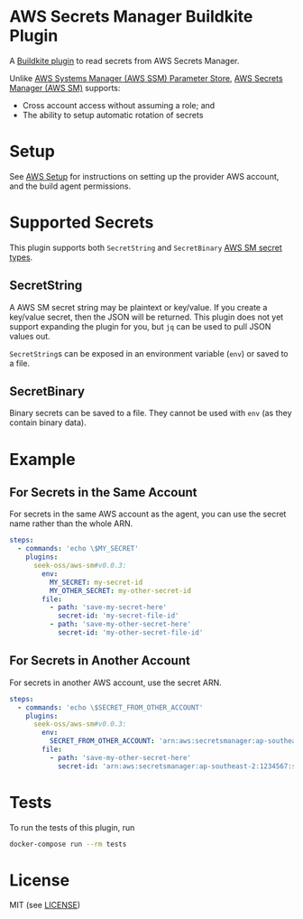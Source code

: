 # AWS Secrets Manager Buildkite Plugin

A [Buildkite plugin](https://buildkite.com/docs/agent/v3/plugins) to read secrets from AWS Secrets Manager.

Unlike [AWS Systems Manager (AWS SSM) Parameter Store](https://aws.amazon.com/systems-manager/), [AWS Secrets Manager (AWS SM)](https://aws.amazon.com/secrets-manager/) supports:

 - Cross account access without assuming a role; and
 - The ability to setup automatic rotation of secrets

# Setup

See [AWS Setup](./AWSSETUP.md) for instructions on setting up the provider AWS account, and the build agent permissions.

# Supported Secrets

This plugin supports both `SecretString` and `SecretBinary` [AWS SM secret types](https://docs.aws.amazon.com/secretsmanager/latest/apireference/API_GetSecretValue.html).

## SecretString

A AWS SM secret string may be plaintext or key/value. If you create a key/value secret, then the JSON will be returned. This plugin does not yet support expanding the plugin for you, but `jq` can be used to pull JSON values out.

`SecretString`s can be exposed in an environment variable (`env`) or saved to a file.

## SecretBinary

Binary secrets can be saved to a file. They cannot be used with `env` (as they contain binary data).

# Example

## For Secrets in the Same Account

For secrets in the same AWS account as the agent, you can use the secret name rather than the whole ARN.

```yml
steps:
  - commands: 'echo \$MY_SECRET'
    plugins:
      seek-oss/aws-sm#v0.0.3:
        env:
          MY_SECRET: my-secret-id
          MY_OTHER_SECRET: my-other-secret-id
        file:
          - path: 'save-my-secret-here'
            secret-id: 'my-secret-file-id'
          - path: 'save-my-other-secret-here'
            secret-id: 'my-other-secret-file-id'
```

## For Secrets in Another Account

For secrets in another AWS account, use the secret ARN.

```yml
steps:
  - commands: 'echo \$SECRET_FROM_OTHER_ACCOUNT'
    plugins:
      seek-oss/aws-sm#v0.0.3:
        env:
          SECRET_FROM_OTHER_ACCOUNT: 'arn:aws:secretsmanager:ap-southeast-2:1234567:secret:my-global-secret'
        file:
          - path: 'save-my-other-secret-here'
            secret-id: 'arn:aws:secretsmanager:ap-southeast-2:1234567:secret:my-global-file-secret'
```

# Tests

To run the tests of this plugin, run
```sh
docker-compose run --rm tests
```

# License

MIT (see [LICENSE](LICENSE))
